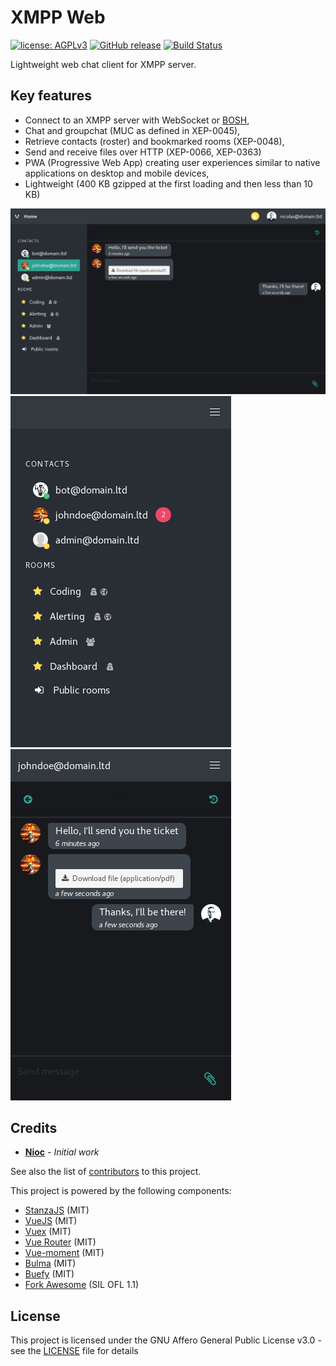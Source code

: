 # XMPP Web

[![license: AGPLv3](https://img.shields.io/badge/license-AGPLv3-blue.svg)](https://www.gnu.org/licenses/agpl-3.0)
[![GitHub release](https://img.shields.io/github/release/nioc/xmpp-web.svg)](https://github.com/nioc/xmpp-web/releases/latest)
[![Build Status](https://travis-ci.org/nioc/xmpp-web.svg?branch=master)](https://travis-ci.org/nioc/xmpp-web)

Lightweight web chat client for XMPP server.

## Key features

-   Connect to an XMPP server with WebSocket or [BOSH](https://xmpp.org/about/technology-overview.html#bosh),
-   Chat and groupchat (MUC as defined in XEP-0045),
-   Retrieve contacts (roster) and bookmarked rooms (XEP-0048),
-   Send and receive files over HTTP (XEP-0066, XEP-0363)
-   PWA (Progressive Web App) creating user experiences similar to native applications on desktop and mobile devices,
-   Lightweight (400 KB gzipped at the first loading and then less than 10 KB)

![Screenshot desktop](/docs/screenshot-desktop-main.png)
![Screenshot mobile home](/docs/screenshot-mobile-main.png) ![Screenshot mobile chat](/docs/screenshot-mobile-chat.png)

## Credits

-   **[Nioc](https://github.com/nioc/)** - _Initial work_

See also the list of [contributors](https://github.com/nioc/xmpp-web/contributors) to this project.

This project is powered by the following components:
-   [StanzaJS](https://github.com/legastero/stanza) (MIT)
-   [VueJS](https://vuejs.org/) (MIT)
-   [Vuex](https://vuex.vuejs.org/) (MIT)
-   [Vue Router](https://router.vuejs.org/) (MIT)
-   [Vue-moment](https://github.com/brockpetrie/vue-moment) (MIT)
-   [Bulma](https://bulma.io/) (MIT)
-   [Buefy](https://buefy.github.io) (MIT)
-   [Fork Awesome](https://forkaweso.me) (SIL OFL 1.1)

## License

This project is licensed under the GNU Affero General Public License v3.0 - see the [LICENSE](LICENSE.md) file for details
